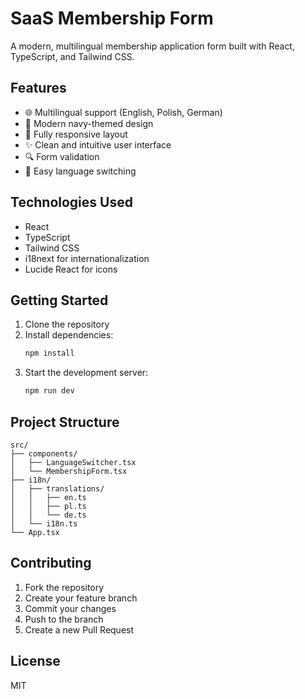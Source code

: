 # SaaS Membership Form

A modern, multilingual membership application form built with React, TypeScript, and Tailwind CSS.

## Features

- 🌐 Multilingual support (English, Polish, German)
- 🎨 Modern navy-themed design
- 📱 Fully responsive layout
- ✨ Clean and intuitive user interface
- 🔍 Form validation
- 🎯 Easy language switching

## Technologies Used

- React
- TypeScript
- Tailwind CSS
- i18next for internationalization
- Lucide React for icons

## Getting Started

1. Clone the repository
2. Install dependencies:
   ```bash
   npm install
   ```
3. Start the development server:
   ```bash
   npm run dev
   ```

## Project Structure

```
src/
├── components/
│   ├── LanguageSwitcher.tsx
│   └── MembershipForm.tsx
├── i18n/
│   ├── translations/
│   │   ├── en.ts
│   │   ├── pl.ts
│   │   └── de.ts
│   └── i18n.ts
└── App.tsx
```

## Contributing

1. Fork the repository
2. Create your feature branch
3. Commit your changes
4. Push to the branch
5. Create a new Pull Request

## License

MIT